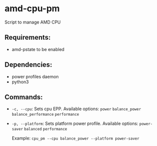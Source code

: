 # amd-cpu-pm
Script to manage AMD CPU

## Requirements:
* amd-pstate to be enabled

## Dependencies: 
* power profiles daemon
* python3

## Commands:
* `-c, --cpu`: Sets cpu EPP. Available options: `power` `balance_power` `balance_performance` `performance`
* `-p, --platform`: Sets platform power profile. Available options: `power-saver` `balanced` `performance`

  Example: `cpu_pm --cpu balance_power --platform power-saver`

